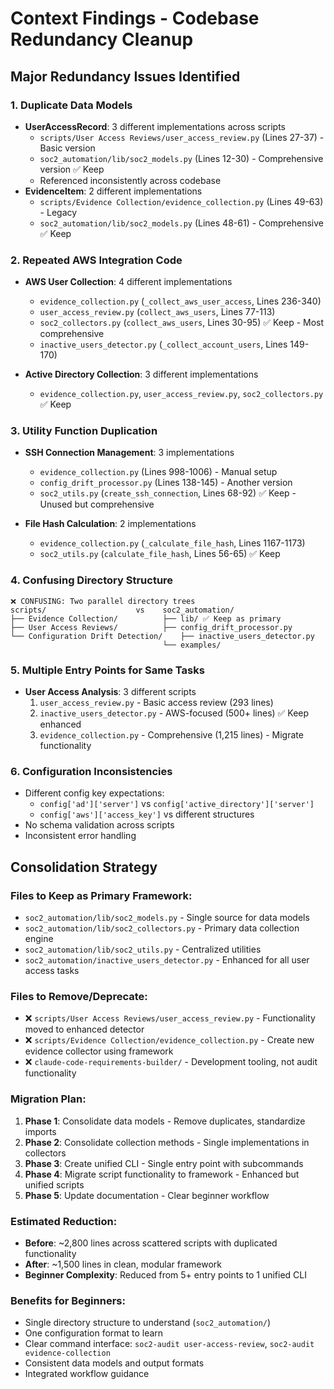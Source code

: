 # Context Findings - Codebase Redundancy Cleanup

## Major Redundancy Issues Identified

### 1. **Duplicate Data Models** 
- **UserAccessRecord**: 3 different implementations across scripts
  - `scripts/User Access Reviews/user_access_review.py` (Lines 27-37) - Basic version
  - `soc2_automation/lib/soc2_models.py` (Lines 12-30) - Comprehensive version ✅ Keep
  - Referenced inconsistently across codebase
- **EvidenceItem**: 2 different implementations
  - `scripts/Evidence Collection/evidence_collection.py` (Lines 49-63) - Legacy
  - `soc2_automation/lib/soc2_models.py` (Lines 48-61) - Comprehensive ✅ Keep

### 2. **Repeated AWS Integration Code**
- **AWS User Collection**: 4 different implementations
  - `evidence_collection.py` (`_collect_aws_user_access`, Lines 236-340)
  - `user_access_review.py` (`collect_aws_users`, Lines 77-113) 
  - `soc2_collectors.py` (`collect_aws_users`, Lines 30-95) ✅ Keep - Most comprehensive
  - `inactive_users_detector.py` (`_collect_account_users`, Lines 149-170)

- **Active Directory Collection**: 3 different implementations  
  - `evidence_collection.py`, `user_access_review.py`, `soc2_collectors.py` ✅ Keep

### 3. **Utility Function Duplication**
- **SSH Connection Management**: 3 implementations
  - `evidence_collection.py` (Lines 998-1006) - Manual setup
  - `config_drift_processor.py` (Lines 138-145) - Another version
  - `soc2_utils.py` (`create_ssh_connection`, Lines 68-92) ✅ Keep - Unused but comprehensive

- **File Hash Calculation**: 2 implementations
  - `evidence_collection.py` (`_calculate_file_hash`, Lines 1167-1173)
  - `soc2_utils.py` (`calculate_file_hash`, Lines 56-65) ✅ Keep

### 4. **Confusing Directory Structure**
```
❌ CONFUSING: Two parallel directory trees
scripts/                    vs    soc2_automation/
├── Evidence Collection/          ├── lib/ ✅ Keep as primary
├── User Access Reviews/          ├── config_drift_processor.py
└── Configuration Drift Detection/    ├── inactive_users_detector.py
                                  └── examples/
```

### 5. **Multiple Entry Points for Same Tasks**
- **User Access Analysis**: 3 different scripts
  1. `user_access_review.py` - Basic access review (293 lines)
  2. `inactive_users_detector.py` - AWS-focused (500+ lines) ✅ Keep enhanced
  3. `evidence_collection.py` - Comprehensive (1,215 lines) - Migrate functionality

### 6. **Configuration Inconsistencies**
- Different config key expectations:
  - `config['ad']['server']` vs `config['active_directory']['server']`
  - `config['aws']['access_key']` vs different structures
- No schema validation across scripts
- Inconsistent error handling

## Consolidation Strategy

### Files to Keep as Primary Framework:
- `soc2_automation/lib/soc2_models.py` - Single source for data models
- `soc2_automation/lib/soc2_collectors.py` - Primary data collection engine  
- `soc2_automation/lib/soc2_utils.py` - Centralized utilities
- `soc2_automation/inactive_users_detector.py` - Enhanced for all user access tasks

### Files to Remove/Deprecate:
- ❌ `scripts/User Access Reviews/user_access_review.py` - Functionality moved to enhanced detector
- ❌ `scripts/Evidence Collection/evidence_collection.py` - Create new evidence collector using framework
- ❌ `claude-code-requirements-builder/` - Development tooling, not audit functionality

### Migration Plan:
1. **Phase 1**: Consolidate data models - Remove duplicates, standardize imports
2. **Phase 2**: Consolidate collection methods - Single implementations in collectors
3. **Phase 3**: Create unified CLI - Single entry point with subcommands
4. **Phase 4**: Migrate script functionality to framework - Enhanced but unified scripts
5. **Phase 5**: Update documentation - Clear beginner workflow

### Estimated Reduction:
- **Before**: ~2,800 lines across scattered scripts with duplicated functionality
- **After**: ~1,500 lines in clean, modular framework
- **Beginner Complexity**: Reduced from 5+ entry points to 1 unified CLI

### Benefits for Beginners:
- Single directory structure to understand (`soc2_automation/`)
- One configuration format to learn
- Clear command interface: `soc2-audit user-access-review`, `soc2-audit evidence-collection`
- Consistent data models and output formats
- Integrated workflow guidance